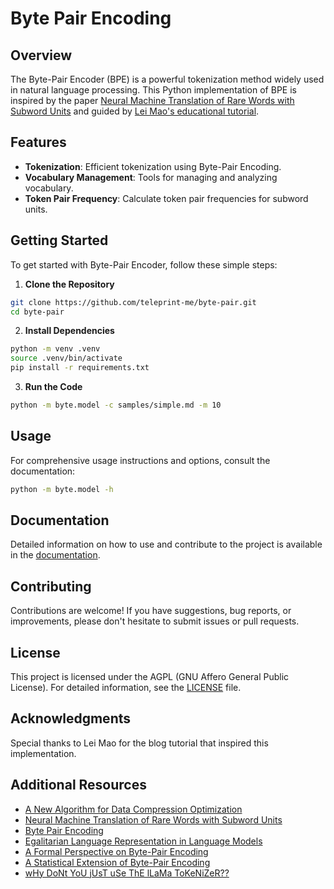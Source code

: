 # Byte Pair Encoding

## Overview

The Byte-Pair Encoder (BPE) is a powerful tokenization method widely used in
natural language processing. This Python implementation of BPE is inspired by
the paper
[Neural Machine Translation of Rare Words with Subword Units](https://arxiv.org/abs/1508.07909v5)
and guided by
[Lei Mao's educational tutorial](https://leimao.github.io/blog/Byte-Pair-Encoding/).

## Features

- **Tokenization**: Efficient tokenization using Byte-Pair Encoding.
- **Vocabulary Management**: Tools for managing and analyzing vocabulary.
- **Token Pair Frequency**: Calculate token pair frequencies for subword units.

## Getting Started

To get started with Byte-Pair Encoder, follow these simple steps:

1. **Clone the Repository**

```sh
git clone https://github.com/teleprint-me/byte-pair.git
cd byte-pair
```

2. **Install Dependencies**

```sh
python -m venv .venv
source .venv/bin/activate
pip install -r requirements.txt
```

3. **Run the Code**

```sh
python -m byte.model -c samples/simple.md -m 10
```

## Usage

For comprehensive usage instructions and options, consult the documentation:

```sh
python -m byte.model -h
```

## Documentation

Detailed information on how to use and contribute to the project is available
in the [documentation](docs).

## Contributing

Contributions are welcome! If you have suggestions, bug reports, or
improvements, please don't hesitate to submit issues or pull requests.

## License

This project is licensed under the AGPL (GNU Affero General Public License).
For detailed information, see the [LICENSE](LICENSE) file.

## Acknowledgments

Special thanks to Lei Mao for the blog tutorial that inspired this
implementation.

## Additional Resources

- [A New Algorithm for Data Compression Optimization](https://arxiv.org/abs/1209.1045)
- [Neural Machine Translation of Rare Words with Subword Units](https://arxiv.org/abs/1508.07909)
- [Byte Pair Encoding](https://leimao.github.io/blog/Byte-Pair-Encoding/)
- [Egalitarian Language Representation in Language Models](https://arxiv.org/abs/2409.11501)
- [A Formal Perspective on Byte-Pair Encoding](https://arxiv.org/abs/2306.16837)
- [A Statistical Extension of Byte-Pair Encoding](https://paperswithcode.com/paper/a-statistical-extension-of-byte-pair-encoding)
- [wHy DoNt YoU jUsT uSe ThE lLaMa ToKeNiZeR??](https://huggingface.co/blog/catherinearnett/dangers-of-tokenizer-recycling)
